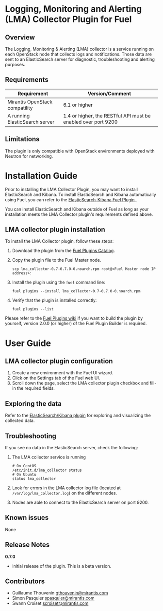 Logging, Monitoring and Alerting (LMA) Collector Plugin for Fuel
================================================================


Overview
--------

The Logging, Monitoring & Alerting (LMA) collector is a service running on each
OpenStack node that collects logs and notifications. Those data are sent to an
ElasticSearch server for diagnostic, troubleshooting and alerting purposes.


Requirements
------------


| Requirement                    | Version/Comment                                               |
| ------------------------------ | ------------------------------------------------------------- |
| Mirantis OpenStack compatility | 6.1 or higher                                                 |
| A running ElasticSearch server | 1.4 or higher, the RESTful API must be enabled over port 9200 |


Limitations
-----------

The plugin is only compatible with OpenStack environments deployed with Neutron
for networking.

Installation Guide
==================


Prior to installing the LMA Collector Plugin, you may want to install
ElasticSearch and Kibana.
To install ElasticSearch and Kibana automatically using Fuel, you can refer to the
[ElasticSearch-Kibana Fuel Plugin
](https://github.com/stackforge/fuel-plugin-elasticsearch-kibana).

You can install ElasticSearch and Kibana outside of Fuel as long as
your installation meets the LMA Collector plugin's requirements defined above.

**LMA collector plugin** installation
-------------------------------------

To install the LMA Collector plugin, follow these steps:

1. Download the plugin from the [Fuel Plugins
   Catalog](https://software.mirantis.com/download-mirantis-openstack-fuel-plug-ins/).
2. Copy the plugin file to the Fuel Master node.

    ```
    scp lma_collector-0.7-0.7.0-0.noarch.rpm root@<Fuel Master node IP address>:
    ```

3. Install the plugin using the `fuel` command line:

    ```
    fuel plugins --install lma_collector-0.7-0.7.0-0.noarch.rpm
    ```

4. Verify that the plugin is installed correctly:

    ```
    fuel plugins --list
    ```

Please refer to the [Fuel Plugins
wiki](https://wiki.openstack.org/wiki/Fuel/Plugins) if you want to build the
plugin by yourself, version 2.0.0 (or higher) of the Fuel Plugin Builder is
required.

User Guide
==========

**LMA collector plugin** configuration
--------------------------------------

1. Create a new environment with the Fuel UI wizard.
2. Click on the Settings tab of the Fuel web UI.
3. Scroll down the page, select the LMA collector plugin checkbox and
fill-in
the required fields.

Exploring the data
------------------

Refer to the [ElasticSearch/Kibana
plugin](https://github.com/stackforge/fuel-plugin-elasticsearch-kibana) for
exploring and visualizing the collected data.

Troubleshooting
---------------

If you see no data in the ElasticSearch server, check the following:

1. The LMA collector service is running

    ```
    # On CentOS
    /etc/init.d/lma_collector status
    # On Ubuntu
    status lma_collector
    ```

2. Look for errors in the LMA collector log file (located at
   `/var/log/lma_collector.log`) on the different nodes.
3. Nodes are able to connect to the ElasticSearch server on port 9200.


Known issues
------------

None

Release Notes
-------------

**0.7.0**

* Initial release of the plugin. This is a beta version.


Contributors
------------

* Guillaume Thouvenin <gthouvenin@mirantis.com>
* Simon Pasquier <spasquier@mirantis.com>
* Swann Croiset <scroiset@mirantis.com>
